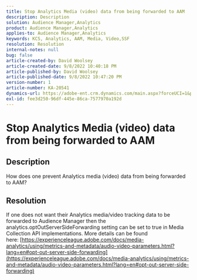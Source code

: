 ```yaml
---
title: Stop Analytics Media (video) data from being forwarded to AAM
description: Description
solution: Audience Manager,Analytics
product: Audience Manager,Analytics
applies-to: Audience Manager,Analytics
keywords: KCS, Analytics, AAM, Media, Video,SSF
resolution: Resolution
internal-notes: null
bug: false
article-created-by: David Woolsey
article-created-date: 9/8/2022 10:40:18 PM
article-published-by: David Woolsey
article-published-date: 9/8/2022 10:47:20 PM
version-number: 1
article-number: KA-20541
dynamics-url: https://adobe-ent.crm.dynamics.com/main.aspx?forceUCI=1&pagetype=entityrecord&etn=knowledgearticle&id=6012852f-c72f-ed11-9db1-00224808613b
exl-id: fee3d250-96df-445e-86ca-7577970a192d
---
```

# Stop Analytics Media (video) data from being forwarded to AAM

## Description

How does one prevent Analytics media (video) data from being forwarded to AAM?

## Resolution


If one does not want their Analytics media/video tracking data to be forwarded to Audience Manager then the analytics.optOutServerSideForwarding setting can be set to true in Media Collection API implementations. More details can be found here: [https://experienceleague.adobe.com/docs/media-analytics/using/metrics-and-metadata/audio-video-parameters.html?lang=en#opt-out-server-side-forwarding](https://experienceleague.adobe.com/docs/media-analytics/using/metrics-and-metadata/audio-video-parameters.html?lang=en#opt-out-server-side-forwarding)
